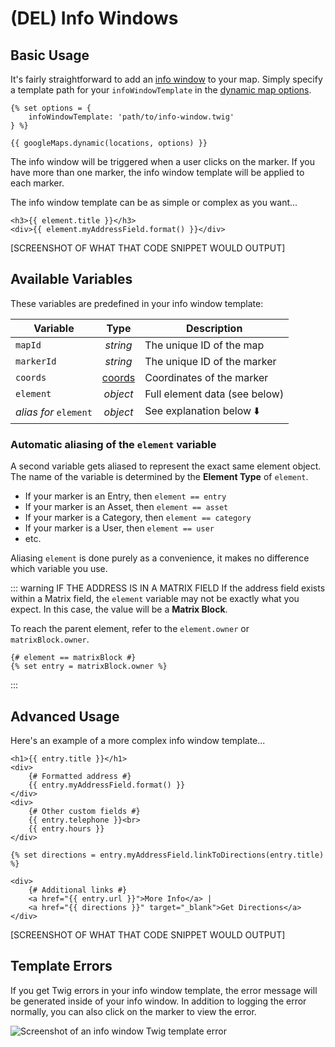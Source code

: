 # (DEL) Info Windows

## Basic Usage

It's fairly straightforward to add an [info window](https://developers.google.com/maps/documentation/javascript/infowindows) to your map. Simply specify a template path for your `infoWindowTemplate` in the [dynamic map options](/maps/dynamic/#options).

```twig
{% set options = {
    infoWindowTemplate: 'path/to/info-window.twig'
} %}

{{ googleMaps.dynamic(locations, options) }}
```

The info window will be triggered when a user clicks on the marker. If you have more than one marker, the info window template will be applied to each marker.

The info window template can be as simple or complex as you want...

```twig
<h3>{{ element.title }}</h3>
<div>{{ element.myAddressField.format() }}</div>
```

[SCREENSHOT OF WHAT THAT CODE SNIPPET WOULD OUTPUT]

## Available Variables

These variables are predefined in your info window template:

| Variable               | Type     | Description                           |
|------------|:--------:|---------------------------------------|
| `mapId`                | _string_ | The unique ID of the map              |
| `markerId`             | _string_ | The unique ID of the marker           |
| `coords`               | [coords](/models/coordinates/) | Coordinates of the marker |
| `element`              | _object_ | Full element data (see below)         |
| _alias for_ `element`  | _object_ | See explanation below :arrow_down:         |

### Automatic aliasing of the `element` variable

A second variable gets aliased to represent the exact same element object. The name of the variable is determined by the **Element Type** of `element`.

 - If your marker is an Entry, then `element == entry`
 - If your marker is an Asset, then `element == asset`
 - If your marker is a Category, then `element == category`
 - If your marker is a User, then `element == user`
 - etc.

Aliasing `element` is done purely as a convenience, it makes no difference which variable you use. 

::: warning IF THE ADDRESS IS IN A MATRIX FIELD
If the address field exists within a Matrix field, the `element` variable may not be exactly what you expect. In this case, the value will be a **Matrix Block**.

To reach the parent element, refer to the `element.owner` or `matrixBlock.owner`.

```twig
{# element == matrixBlock #}
{% set entry = matrixBlock.owner %}
```
:::

## Advanced Usage

Here's an example of a more complex info window template...

```twig
<h1>{{ entry.title }}</h1>
<div>
    {# Formatted address #}
    {{ entry.myAddressField.format() }}
</div>
<div>
    {# Other custom fields #}
    {{ entry.telephone }}<br>
    {{ entry.hours }}
</div>

{% set directions = entry.myAddressField.linkToDirections(entry.title) %}

<div>
    {# Additional links #}
    <a href="{{ entry.url }}">More Info</a> | 
    <a href="{{ directions }}" target="_blank">Get Directions</a>
</div>
```

[SCREENSHOT OF WHAT THAT CODE SNIPPET WOULD OUTPUT]

## Template Errors

If you get Twig errors in your info window template, the error message will be generated inside of your info window. In addition to logging the error normally, you can also click on the marker to view the error.

<img class="dropshadow" :src="$withBase('/images/maps/template-error.png')" alt="Screenshot of an info window Twig template error">
